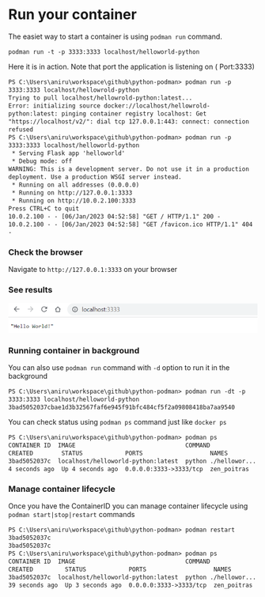 # Run your container

The easiet way to start a container is using `podman run` command. 
```
podman run -t -p 3333:3333 localhost/helloworld-python
```

Here it is in action. Note that port the application is listening on ( Port:3333)

```
PS C:\Users\aniru\workspace\github\python-podman> podman run -p 3333:3333 localhost/hellowrold-python
Trying to pull localhost/hellowrold-python:latest...
Error: initializing source docker://localhost/hellowrold-python:latest: pinging container registry localhost: Get "https://localhost/v2/": dial tcp 127.0.0.1:443: connect: connection refused
PS C:\Users\aniru\workspace\github\python-podman> podman run -p 3333:3333 localhost/helloworld-python
 * Serving Flask app 'helloworld'
 * Debug mode: off
WARNING: This is a development server. Do not use it in a production deployment. Use a production WSGI server instead.
 * Running on all addresses (0.0.0.0)
 * Running on http://127.0.0.1:3333
 * Running on http://10.0.2.100:3333
Press CTRL+C to quit
10.0.2.100 - - [06/Jan/2023 04:52:58] "GET / HTTP/1.1" 200 -
10.0.2.100 - - [06/Jan/2023 04:52:58] "GET /favicon.ico HTTP/1.1" 404 -
```

### Check the browser
Navigate to `http://127.0.0.1:3333` on your browser

### See results
![Screenshot](img/helloworld-python.png)

### Running container in background
You can also use `podman run` command with `-d` option to run it in the background
```
PS C:\Users\aniru\workspace\github\python-podman> podman run -dt -p 3333:3333 localhost/helloworld-python
3bad5052037cbae1d3b32567faf6e945f91bfc484cf5f2a09808418ba7aa9540
```
You can check status using `podman ps` command just like `docker ps`
```
PS C:\Users\aniru\workspace\github\python-podman> podman ps
CONTAINER ID  IMAGE                               COMMAND               CREATED        STATUS            PORTS                   NAMES
3bad5052037c  localhost/helloworld-python:latest  python ./hellowor...  4 seconds ago  Up 4 seconds ago  0.0.0.0:3333->3333/tcp  zen_poitras

```

### Manage container lifecycle
Once you have the ContainerID you can manage container lifecycle using `podman start|stop|restart` commands
```
PS C:\Users\aniru\workspace\github\python-podman> podman restart 3bad5052037c
3bad5052037c
PS C:\Users\aniru\workspace\github\python-podman> podman ps
CONTAINER ID  IMAGE                               COMMAND               CREATED         STATUS            PORTS                   NAMES
3bad5052037c  localhost/helloworld-python:latest  python ./hellowor...  39 seconds ago  Up 3 seconds ago  0.0.0.0:3333->3333/tcp  zen_poitras
```
